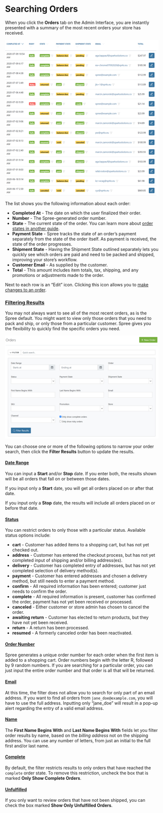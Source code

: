 # Searching Orders

When you click the **Orders** tab on the Admin Interface, you are instantly presented with a summary of the most recent orders your store has received.

![Initial List of Orders](../.gitbook/assets/image%20%2889%29.png)

The list shows you the following information about each order:

* **Completed At** - The date on which the user finalized their order.
* **Number** - The Spree-generated order number.
* **State** - The current state of the order. You can learn more about [order states in another guide](order-states.md).
* **Payment State** - Spree tracks the state of an order’s payment separately from the state of the order itself. As payment is received, the state of the order progresses.
* **Shipment State** - Having the Shipment State outlined separately lets you quickly see which orders are paid and need to be packed and shipped, improving your store’s workflow.
* **Customer Email** - As supplied by the customer.
* **Total** - This amount includes item totals, tax, shipping, and any promotions or adjustments made to the order.

Next to each row is an “Edit” icon. Clicking this icon allows you to [make changes to an order](editing-an-order.md).

### [Filtering Results](searching-orders.md#filtering-results) <a id="filtering-results"></a>

You may not always want to see all of the most recent orders, as is the Spree default. You might want to view only those orders that you need to pack and ship, or only those from a particular customer. Spree gives you the flexibility to quickly find the specific orders you need.

![Order Filter Options](../.gitbook/assets/image%20%2886%29.png)

You can choose one or more of the following options to narrow your order search, then click the **Filter Results** button to update the results.

#### [Date Range](searching-orders.md#date-range) <a id="date-range"></a>

You can input a **Start** and/or **Stop** date. If you enter both, the results shown will be all orders that fall on or between those dates.

If you input only a **Start** date, you will get all orders placed on or after that date.

If you input only a **Stop** date, the results will include all orders placed on or before that date.

#### [Status](searching-orders.md#status) <a id="status"></a>

You can restrict orders to only those with a particular status. Available status options include:

* **cart** - Customer has added items to a shopping cart, but has not yet checked out.
* **address** - Customer has entered the checkout process, but has not yet completed input of shipping and/or billing address\(es\).
* **delivery** - Customer has completed entry of addresses, but has not yet completed selection of delivery method\(s\).
* **payment** - Customer has entered addresses and chosen a delivery method, but still needs to enter a payment method.
* **confirm** - All required information has been entered; customer just needs to confirm the order.
* **complete** - All required information is present, customer has confirmed the order, payment has not yet been received or processed.
* **canceled** - Either customer or store admin has chosen to cancel the order.
* **awaiting return** - Customer has elected to return products, but they have not yet been received.
* **return** - A return has been processed.
* **resumed** - A formerly canceled order has been reactivated.

#### [Order Number](searching-orders.md#order-number) <a id="order-number"></a>

Spree generates a unique order number for each order when the first item is added to a shopping cart. Order numbers begin with the letter R, followed by 9 random numbers. If you are searching for a particular order, you can just input the entire order number and that order is all that will be returned.

#### [Email](searching-orders.md#email) <a id="email"></a>

At this time, the filter does not allow you to search for only part of an email address. If you want to find all orders from `jane_doe@example.com`, you will have to use the full address. Inputting only “jane\_doe” will result in a pop-up alert regarding the entry of a valid email address.

#### [Name](searching-orders.md#name) <a id="name"></a>

The **First Name Begins With** and **Last Name Begins With** fields let you filter order results by name, based on the _billing address_ not on the shipping address. You can use any number of letters, from just an initial to the full first and/or last name.

#### [Complete](searching-orders.md#complete) <a id="complete"></a>

By default, the filter restricts results to only orders that have reached the `complete` order state. To remove this restriction, uncheck the box that is marked **Only Show Complete Orders**.

#### [Unfulfilled](searching-orders.md#unfulfilled) <a id="unfulfilled"></a>

If you only want to review orders that have not been shipped, you can check the box marked **Show Only Unfulfilled Orders**.

